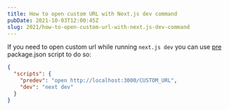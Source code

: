 ```yaml
---
title: How to open custom URL with Next.js dev command
pubDate: 2021-10-03T12:00:45Z
slug: 2021/how-to-open-custom-url-with-next.js-dev-command
---
```


If you need to open custom url while running `next.js dev` you can use [pre](https://docs.npmjs.com/cli/v7/using-npm/scripts#pre--post-scripts) package.json script to do so:

```json
{
  "scripts": {
    "predev": "open http://localhost:3000/CUSTOM_URL",
    "dev": "next dev"
  }
}
```
